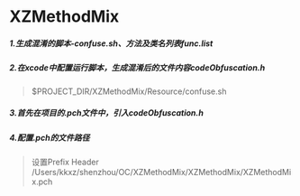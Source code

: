# XZMethodMix
##### 1.生成混淆的脚本-confuse.sh、方法及类名列表func.list  

##### 2.在xcode中配置运行脚本，生成混淆后的文件内容codeObfuscation.h  
>$PROJECT_DIR/XZMethodMix/Resource/confuse.sh

##### 3.首先在项目的.pch文件中，引入codeObfuscation.h  

##### 4.配置.pch的文件路径
>设置Prefix Header /Users/kkxz/shenzhou/OC/XZMethodMix/XZMethodMix/XZMethodMix.pch
